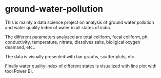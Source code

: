 # ground-water-pollution

This is mainly a data science project on analysis of ground water pollution and water quality index of water in all states of india.

The different parameters analyzed are total coliform, fecal coliform, ph, conductivity, temperature, nitrate, dissolves salts, bioligical oxygen deamand, etc..

The data is visually presented with bar graphs, scatter plots, etc..

Finally water quality index of different states is visualized with line plot with tool Power BI.
